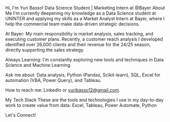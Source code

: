 Hi, I'm Yuri Basso! 
Data Science Student | Marketing Intern at @Bayer
About Me
I'm currently deepening my knowledge as a Data Science student at UNINTER and applying my skills as a Market Analyst Intern at Bayer, where I help the commercial team make data-driven strategic decisions.

At Bayer: My main responsibility is market analysis, sales tracking, and executing customer plans. Recently, a customer reach analysis I developed identified over 26,000 clients and their revenue for the 24/25 season, directly supporting the sales strategy.

Always Learning: I'm constantly exploring new tools and techniques in Data Science and Machine Learning.

Ask me about: Data analysis, Python (Pandas, Scikit-learn), SQL, Excel for automation (VBA, Power Query), and Tableau.

How to reach me: LinkedIn or yuribasso12@gmail.com.

 My Tech Stack
These are the tools and technologies I use in my day-to-day work to create value from data: Excel, Tableau, Power Automate, Python

Let's Connect!
